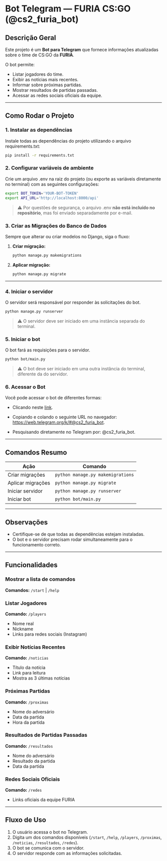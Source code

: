# Bot Telegram — FURIA CS:GO (@cs2_furia_bot)

## Descrição Geral

Este projeto é um **Bot para Telegram** que fornece informações atualizadas sobre o time de CS:GO da **FURIA**.

O bot permite:

- Listar jogadores do time.
- Exibir as notícias mais recentes.
- Informar sobre próximas partidas.
- Mostrar resultados de partidas passadas.
- Acessar as redes sociais oficiais da equipe.

---

## Como Rodar o Projeto

### 1. Instalar as dependências

Instale todas as dependências do projeto utilizando o arquivo requirements.txt:

```bash
pip install -r requirements.txt
```

### 2. Configurar variáveis de ambiente

Crie um arquivo .env na raiz do projeto (ou exporte as variáveis diretamente no terminal) com as seguintes configurações:

```bash
export BOT_TOKEN='YOUR-BOT-TOKEN'
export API_URL='http://localhost:8000/api'
```

> ⚠️ Por questões de segurança, o arquivo .env **não está incluído no repositório**, mas foi enviado separadamente por e-mail.

### 3. Criar as Migrações do Banco de Dados

Sempre que alterar ou criar modelos no Django, siga o fluxo:

1. **Criar migração:**

   ```bash
   python manage.py makemigrations
   ```

2. **Aplicar migração:**
   ```bash
   python manage.py migrate
   ```

---

### 4. Iniciar o servidor

O servidor será responsável por responder às solicitações do bot.

```bash
python manage.py runserver
```

> ⚠️ O servidor deve ser iniciado em uma instância separada do terminal.

### 5. Iniciar o bot

O bot fará as requisições para o servidor.

```bash
python bot/main.py
```

> ⚠️ O bot deve ser iniciado em uma outra instância do terminal, diferente da do servidor.

### 6. Acessar o Bot

Você pode acessar o bot de diferentes formas:

- Clicando neste [link](https://web.telegram.org/k/#@cs2_furia_bot).

- Copiando e colando o seguinte URL no navegador: https://web.telegram.org/k/#@cs2_furia_bot.

- Pesquisando diretamente no Telegram por: @cs2_furia_bot.

---

## Comandos Resumo

| Ação              | Comando                           |
| ----------------- | --------------------------------- |
| Criar migrações   | `python manage.py makemigrations` |
| Aplicar migrações | `python manage.py migrate`        |
| Iniciar servidor  | `python manage.py runserver`      |
| Iniciar bot       | `python bot/main.py`              |

---

## Observações

- Certifique-se de que todas as dependências estejam instaladas.
- O bot e o servidor precisam rodar simultaneamente para o funcionamento correto.

---

## Funcionalidades

### Mostrar a lista de comandos

**Comandos:** `/start` | `/help`

### Listar Jogadores

**Comando:** `/players`

- Nome real
- Nickname
- Links para redes sociais (Instagram)

### Exibir Notícias Recentes

**Comando:** `/noticias`

- Título da notícia
- Link para leitura
- Mostra as 3 últimas notícias

### Próximas Partidas

**Comando:** `/proximas`

- Nome do adversário
- Data da partida
- Hora da partida

### Resultados de Partidas Passadas

**Comando:** `/resultados`

- Nome do adversário
- Resultado da partida
- Data da partida

### Redes Sociais Oficiais

**Comando:** `/redes`

- Links oficiais da equipe FURIA

---

## Fluxo de Uso

1. O usuário acessa o bot no Telegram.
2. Digita um dos comandos disponíveis (`/start`, `/help`, `/players`, `/proximas`, `/noticias`, `/resultados`, `/redes`).
3. O bot se comunica com o servidor.
4. O servidor responde com as informações solicitadas.

